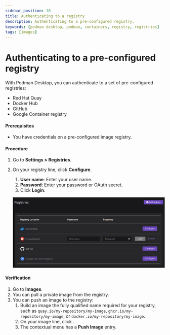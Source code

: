 ```yaml
---
sidebar_position: 10
title: Authenticating to a registry
description: Authenticating to a pre-configured registry.
keywords: [podman desktop, podman, containers, registry, registries]
tags: [images]
---
```


# Authenticating to a pre-configured registry

With Podman Desktop, you can authenticate to a set of pre-configured registries:

- Red Hat Quay
- Docker Hub
- GitHub
- Google Container registry

#### Prerequisites

- You have credentials on a pre-configured image registry.

#### Procedure

1. Go to **<icon icon="fa-solid fa-cog" size="lg" /> Settings > Registries**.
1. On your registry line, click **Configure**.

   1. **User name**: Enter your user name.
   1. **Password**: Enter your password or OAuth secret.
   1. Click **Login**.

   ![Authenticating to a preconfigured registry](img/authenticating-to-a-preconfigured-registry.png)

#### Verification

1. Go to **<icon icon="fa-solid fa-cloud" size="lg" /> Images**.
1. You can pull a private image from the registry.
1. You can push an image to the registry:
   1. Build an image the fully qualified name required for your registry, such as `quay.io/my-repository/my-image`, `ghcr.io/my-repository/my-image`, or `docker.io/my-repository/my-image`.
   1. On your image line, click **<icon icon="fa-solid fa-ellipsis-v" size="lg" />**.
   1. The contextual menu has a **<icon icon="fa-solid fa-arrow-up" size="lg" />Push Image** entry.
